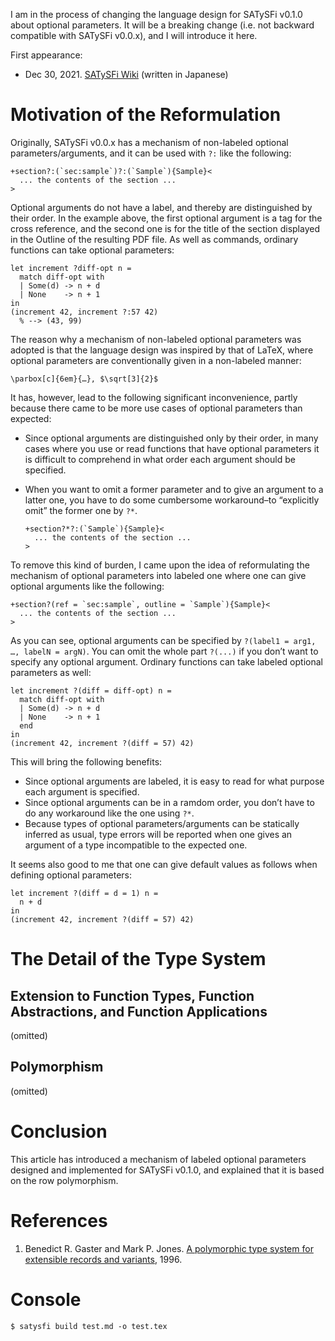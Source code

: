 <!-- [
  (`md-ja`, `^0.0.1`),
] -->
<!-- MDJa -->
<!-- (|
  title = {A Type System of Labeled Optional Parameters},
  author = {gfn},
|) -->

I am in the process of changing the language design for SATySFi v0.1.0 about optional parameters. It will be a breaking change (i.e. not backward compatible with SATySFi v0.0.x), and I will introduce it here.

First appearance:

- Dec 30, 2021. [SATySFi Wiki](https://github.com/gfngfn/SATySFi/wiki/%E3%83%A9%E3%83%99%E3%83%AB%E3%81%A4%E3%81%8D%E3%82%AA%E3%83%97%E3%82%B7%E3%83%A7%E3%83%B3%E5%BC%95%E6%95%B0%E3%81%AE%E5%9E%8B%E3%82%B7%E3%82%B9%E3%83%86%E3%83%A0) (written in Japanese)


# Motivation of the Reformulation

Originally, SATySFi v0.0.x has a mechanism of non-labeled optional parameters/arguments, and it can be used with `?:` like the following:

```
+section?:(`sec:sample`)?:(`Sample`){Sample}<
  ... the contents of the section ...
>
```

Optional arguments do not have a label, and thereby are distinguished by their order. In the example above, the first optional argument is a tag for the cross reference, and the second one is for the title of the section displayed in the Outline of the resulting PDF file. As well as commands, ordinary functions can take optional parameters:

```
let increment ?diff-opt n =
  match diff-opt with
  | Some(d) -> n + d
  | None    -> n + 1
in
(increment 42, increment ?:57 42)
  % --> (43, 99)
```

The reason why a mechanism of non-labeled optional parameters was adopted is that the language design was inspired by that of LaTeX, where optional parameters are conventionally given in a non-labeled manner:

```
\parbox[c]{6em}{…}, $\sqrt[3]{2}$
```

It has, however, lead to the following significant inconvenience, partly because there came to be more use cases of optional parameters than expected:

- Since optional arguments are distinguished only by their order, in many cases where you use or read functions that have optional parameters it is difficult to comprehend in what order each argument should be specified.

- When you want to omit a former parameter and to give an argument to a latter one, you have to do some cumbersome workaround–to “explicitly omit” the former one by `?*`.

  ```
  +section?*?:(`Sample`){Sample}<
    ... the contents of the section ...
  >
  ```

To remove this kind of burden, I came upon the idea of reformulating the mechanism of optional parameters into labeled one where one can give optional arguments like the following:

```
+section?(ref = `sec:sample`, outline = `Sample`){Sample}<
  ... the contents of the section ...
>
```

As you can see, optional arguments can be specified by `?(label1 = arg1, …, labelN = argN)`. You can omit the whole part `?(...)` if you don’t want to specify any optional argument. Ordinary functions can take labeled optional parameters as well:

```
let increment ?(diff = diff-opt) n =
  match diff-opt with
  | Some(d) -> n + d
  | None    -> n + 1
  end
in
(increment 42, increment ?(diff = 57) 42)
```

This will bring the following benefits:

- Since optional arguments are labeled, it is easy to read for what purpose each argument is specified.
- Since optional arguments can be in a ramdom order, you don’t have to do any workaround like the one using `?*`.
- Because types of optional parameters/arguments can be statically inferred as usual, type errors will be reported when one gives an argument of a type incompatible to the expected one.

It seems also good to me that one can give default values as follows when defining optional parameters:

```
let increment ?(diff = d = 1) n =
  n + d
in
(increment 42, increment ?(diff = 57) 42)
```


# The Detail of the Type System

## Extension to Function Types, Function Abstractions, and Function Applications

(omitted)


## Polymorphism

(omitted)


# Conclusion

This article has introduced a mechanism of labeled optional parameters designed and implemented for SATySFi v0.1.0, and explained that it is based on the row polymorphism.


# References

1. Benedict R. Gaster and Mark P. Jones. [A polymorphic type system for extensible records and variants](https://web.cecs.pdx.edu/~mpj/pubs/96-3.pdf), 1996.


# Console

```console
$ satysfi build test.md -o test.tex
```
